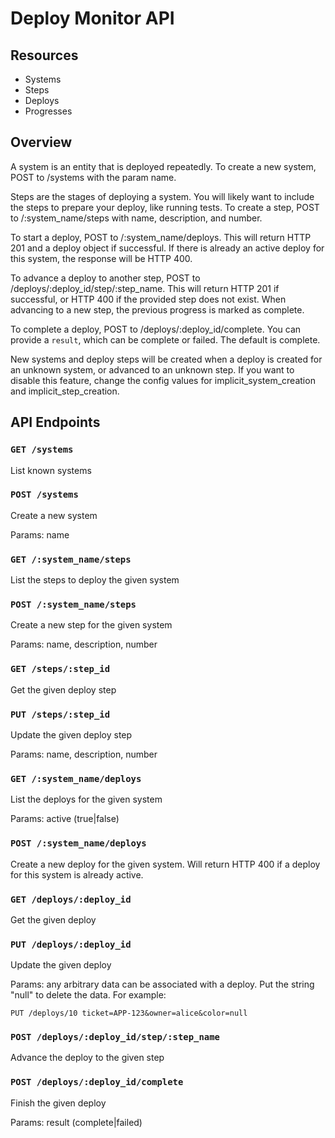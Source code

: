 # Deploy Monitor API #

## Resources ##
- Systems
- Steps
- Deploys
- Progresses

## Overview ##

A system is an entity that is deployed repeatedly. To create a new system, POST to /systems with the param name.

Steps are the stages of deploying a system. You will likely want to include the steps to prepare your deploy, like running tests. To create a step, POST to /:system_name/steps with name, description, and number.

To start a deploy, POST to /:system_name/deploys. This will return HTTP 201 and a deploy object if successful. If there is already an active deploy for this system, the response will be HTTP 400.

To advance a deploy to another step, POST to /deploys/:deploy_id/step/:step_name. This will return HTTP 201 if successful, or HTTP 400 if the provided step does not exist. When advancing to a new step, the previous progress is marked as complete.

To complete a deploy, POST to /deploys/:deploy_id/complete. You can provide a `result`, which can be complete or failed. The default is complete.

New systems and deploy steps will be created when a deploy is created for an unknown system, or advanced to an unknown step. If you want to disable this feature, change the config values for implicit_system_creation and implicit_step_creation.

## API Endpoints ##

### `GET /systems`
List known systems

### `POST /systems`
Create a new system

Params: name

### `GET /:system_name/steps`
List the steps to deploy the given system

### `POST /:system_name/steps`
Create a new step for the given system

Params: name, description, number

### `GET /steps/:step_id`
Get the given deploy step

### `PUT /steps/:step_id`
Update the given deploy step

Params: name, description, number

### `GET /:system_name/deploys`
List the deploys for the given system

Params: active (true|false)

### `POST /:system_name/deploys`
Create a new deploy for the given system. Will return HTTP 400 if a deploy for this system is already active.

### `GET /deploys/:deploy_id`
Get the given deploy

### `PUT /deploys/:deploy_id`
Update the given deploy

Params: any arbitrary data can be associated with a deploy. Put the string "null" to delete the data. For example:

    PUT /deploys/10 ticket=APP-123&owner=alice&color=null

### `POST /deploys/:deploy_id/step/:step_name`
Advance the deploy to the given step

### `POST /deploys/:deploy_id/complete`
Finish the given deploy

Params: result (complete|failed)